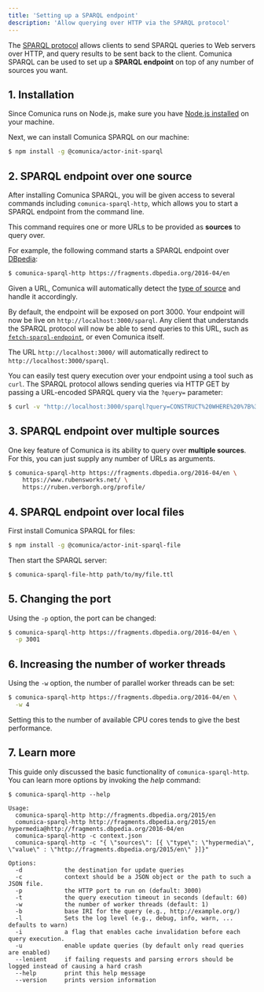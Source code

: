 ```yaml
---
title: 'Setting up a SPARQL endpoint'
description: 'Allow querying over HTTP via the SPARQL protocol'
---
```


The [SPARQL protocol](https://www.w3.org/TR/sparql11-protocol/) allows clients to send SPARQL queries to Web servers over HTTP,
and query results to be sent back to the client. 
Comunica SPARQL can be used to set up a **SPARQL endpoint** on top of any number of sources you want.

## 1. Installation

Since Comunica runs on Node.js, make sure you have [Node.js installed](https://nodejs.org/en/) on your machine.

Next, we can install Comunica SPARQL on our machine:
```bash
$ npm install -g @comunica/actor-init-sparql
```

## 2. SPARQL endpoint over one source

After installing Comunica SPARQL, you will be given access to several commands including `comunica-sparql-http`,
which allows you to start a SPARQL endpoint from the command line.

This command requires one or more URLs to be provided as **sources** to query over.

For example, the following command starts a SPARQL endpoint over [DBpedia](https://fragments.dbpedia.org/2016-04/en):
```bash
$ comunica-sparql-http https://fragments.dbpedia.org/2016-04/en
```

<div class="note">
Given a URL, Comunica will automatically detect the <a href="/docs/query/advanced/source_types/">type of source</a> and handle it accordingly.
</div>

By default, the endpoint will be exposed on port 3000.
Your endpoint will now be live on `http://localhost:3000/sparql`.
Any client that understands the SPARQL protocol will now be able to send queries to this URL,
such as [`fetch-sparql-endpoint`](https://github.com/rubensworks/fetch-sparql-endpoint.js/), or even Comunica itself.

<div class="note">
The URL <code>http://localhost:3000/</code> will automatically redirect to <code>http://localhost:3000/sparql</code>.
</div>

You can easily test query execution over your endpoint using a tool such as `curl`.
The SPARQL protocol allows sending queries via HTTP GET by passing a URL-encoded SPARQL query via the `?query=` parameter:
```bash
$ curl -v "http://localhost:3000/sparql?query=CONSTRUCT%20WHERE%20%7B%3Fs%20%3Fp%20%3Fo.%7DLIMIT%20100"
```

## 3. SPARQL endpoint over multiple sources

One key feature of Comunica is its ability to query over **multiple sources**.
For this, you can just supply any number of URLs as arguments.

```bash
$ comunica-sparql-http https://fragments.dbpedia.org/2016-04/en \
    https://www.rubensworks.net/ \
    https://ruben.verborgh.org/profile/
```

## 4. SPARQL endpoint over local files

First install Comunica SPARQL for files:

```bash
$ npm install -g @comunica/actor-init-sparql-file
```

Then start the SPARQL server:

```bash
$ comunica-sparql-file-http path/to/my/file.ttl
```

## 5. Changing the port

Using the `-p` option, the port can be changed:
```bash
$ comunica-sparql-http https://fragments.dbpedia.org/2016-04/en \
  -p 3001
```

## 6. Increasing the number of worker threads

Using the `-w` option, the number of parallel worker threads can be set:
```bash
$ comunica-sparql-http https://fragments.dbpedia.org/2016-04/en \
  -w 4
```

Setting this to the number of available CPU cores tends to give the best performance.

## 7. Learn more

This guide only discussed the basic functionality of `comunica-sparql-http`.
You can learn more options by invoking the _help_ command:
```text
$ comunica-sparql-http --help

Usage:
  comunica-sparql-http http://fragments.dbpedia.org/2015/en
  comunica-sparql-http http://fragments.dbpedia.org/2015/en hypermedia@http://fragments.dbpedia.org/2016-04/en
  comunica-sparql-http -c context.json
  comunica-sparql-http -c "{ \"sources\": [{ \"type\": \"hypermedia\", \"value\" : \"http://fragments.dbpedia.org/2015/en\" }]}"

Options:
  -d            the destination for update queries
  -c            context should be a JSON object or the path to such a JSON file.
  -p            the HTTP port to run on (default: 3000)
  -t            the query execution timeout in seconds (default: 60)
  -w            the number of worker threads (default: 1)
  -b            base IRI for the query (e.g., http://example.org/)
  -l            Sets the log level (e.g., debug, info, warn, ... defaults to warn)
  -i            a flag that enables cache invalidation before each query execution.
  -u            enable update queries (by default only read queries are enabled)
  --lenient     if failing requests and parsing errors should be logged instead of causing a hard crash
  --help        print this help message
  --version     prints version information
```
